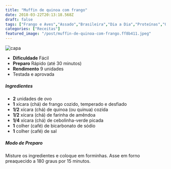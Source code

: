 ```yaml
---
title: "Muffin de quinoa com frango"
date: 2018-03-22T20:13:18.568Z
draft: false
tags: ["Frango e Aves","Assado","Brasileira","Dia a Dia","Proteínas","Quinoa","Receitas com frango"]
categories: ["Receitas"]
featured_image: "/post/muffin-de-quinoa-com-frango.ff8b411.jpeg"
---
```


![capa](/post/muffin-de-quinoa-com-frango.ff8b411.jpeg)

*   **Dificuldade** Fácil
*   **Preparo** Rápido (até 30 minutos)
*   **Rendimento** 9 unidades
*   Testada e aprovada
    

##### Ingredientes

*   **2** unidades de ovo
*   **1** xícara (chá) de frango cozido, temperado e desfiado
*   **1/2** xícara (chá) de quinoa (ou quinua) cozida
*   **1/2** xícara (chá) de farinha de amêndoa
*   **1/4** xícara (chá) de cebolinha-verde picada
*   **1** colher (café) de bicarbonato de sódio
*   **1** colher (café) de sal

##### Modo de Preparo

Misture os ingredientes e coloque em forminhas. Asse em forno preaquecido a 180 graus por 15 minutos.

